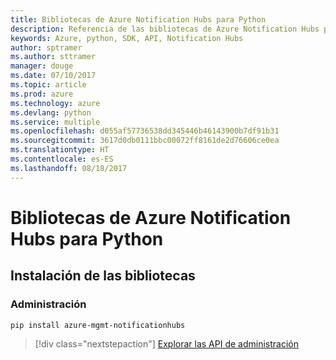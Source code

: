 ```yaml
---
title: Bibliotecas de Azure Notification Hubs para Python
description: Referencia de las bibliotecas de Azure Notification Hubs para Python
keywords: Azure, python, SDK, API, Notification Hubs
author: sptramer
ms.author: sttramer
manager: douge
ms.date: 07/10/2017
ms.topic: article
ms.prod: azure
ms.technology: azure
ms.devlang: python
ms.service: multiple
ms.openlocfilehash: d055af57736538dd345446b46143900b7df91b31
ms.sourcegitcommit: 3617d0db0111bbc00072ff8161de2d76606ce0ea
ms.translationtype: HT
ms.contentlocale: es-ES
ms.lasthandoff: 08/18/2017
---
```

# <a name="azure-notification-hubs-libraries-for-python"></a>Bibliotecas de Azure Notification Hubs para Python

## <a name="install-the-libraries"></a>Instalación de las bibliotecas


### <a name="management"></a>Administración

```bash
pip install azure-mgmt-notificationhubs
```

> [!div class="nextstepaction"]
> [Explorar las API de administración](/python/api/overview/azure/notificationhubs/managementlibrary)
